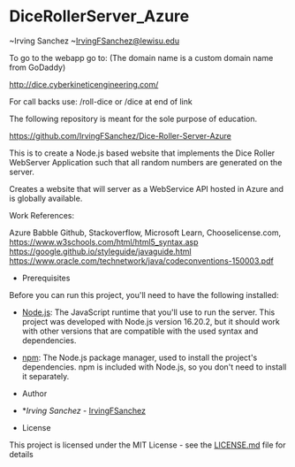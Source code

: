 # DiceRollerServer_Azure

~Irving Sanchez
~<IrvingFSanchez@lewisu.edu>

To go to the webapp go to: (The domain name is a custom domain name from GoDaddy)

<http://dice.cyberkineticengineering.com/>

For call backs use: /roll-dice or /dice at end of link

The following repository is meant for the sole purpose of education.

<https://github.com/IrvingFSanchez/Dice-Roller-Server-Azure>

This is to create a Node.js based website that implements the Dice Roller WebServer Application
such that all random numbers are generated on the server.

Creates a website that will server as a WebService API hosted in Azure and is globally available.

Work References:

 Azure
 Babble
 Github,
 Stackoverflow,
 Microsoft Learn,
 Chooselicense.com,
 <https://www.w3schools.com/html/html5_syntax.asp>
 <https://google.github.io/styleguide/javaguide.html>
 <https://www.oracle.com/technetwork/java/codeconventions-150003.pdf>

- Prerequisites

Before you can run this project, you'll need to have the following installed:

- [Node.js](https://nodejs.org/): The JavaScript runtime that you'll use to run the server. This project was developed with Node.js version 16.20.2, but it should work with other versions that are compatible with the used syntax and dependencies.
- [npm](https://www.npmjs.com/): The Node.js package manager, used to install the project's dependencies. npm is included with Node.js, so you don't need to install it separately.

- Author

- **Irving Sanchez*  - [IrvingFSanchez](https://github.com/IrvingFSanchez)

- License

This project is licensed under the MIT License - see the [LICENSE.md](LICENSE.md) file for details
